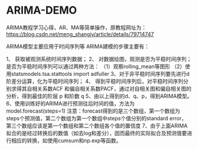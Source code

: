 # ARIMA-DEMO
ARIMA教程学习心得，AR、MA等简单操作，原教程网址为：https://blog.csdn.net/meng_shangjy/article/details/79714747


ARIMA模型主要应用于时间序列等
ARIMA建模的步骤主要有：

1、 获取被观测系统时间序列数据；
2、 对数据绘图，观测是否为平稳时间序列；是否为平稳时间序列可以通过两种方法：
（1）观察rolling_mean等图形
（2）使用statsmodels.tsa.stattools import adfuller
3、对于非平稳时间序列要先进行d阶差分运算，化为平稳时间序列；
4、 得到平稳时间序列后，对平稳时间序列分别求得其自相关系数ACF 和偏自相关系数PACF，通过对自相关图和偏自相关图的分析，得到最佳的阶层 p 和阶数 q
5、由以上得到的d、q、p，得到ARIMA模型。
6、使用训练好的ARIMA进行预测往后时间的值，方法为model.forecast(steps=1)
注意：forecast得到的是三个数组，第一个数组为steps个预测值，第二个数组为第一个数组中steps个值分别的standard error，
第三个数组应该是第一个数组和第二个数组各个值的置信度
7、由于上面ARIMA拟合的是经过转换后的数值（如去log和差分），因而最终的实际拟合及预测值要进行相应的转换，如使用cumsum和np.exp等函数。
